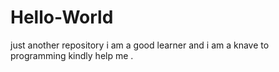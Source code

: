 # Hello-World
just another repository
i am a good learner and i am a knave to programming kindly help me .
